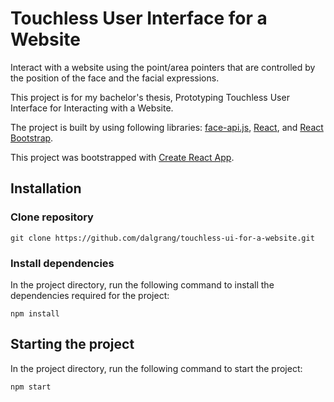 # Touchless User Interface for a Website
Interact with a website using the point/area pointers that are controlled by the position of the face and the facial expressions.

This project is for my bachelor's thesis, Prototyping Touchless User Interface for Interacting with a Website.

The project is built by using following libraries: [face-api.js](https://github.com/justadudewhohacks/face-api.js/), [React](https://github.com/facebook/react/), and [React Bootstrap](https://github.com/react-bootstrap/react-bootstrap).

This project was bootstrapped with [Create React App](https://github.com/facebook/create-react-app).

## Installation
### Clone repository
```
git clone https://github.com/dalgrang/touchless-ui-for-a-website.git
```
### Install dependencies
In the project directory, run the following command to install the dependencies required for the project:
```
npm install
```
## Starting the project
In the project directory, run the following command to start the project:
```
npm start
```
